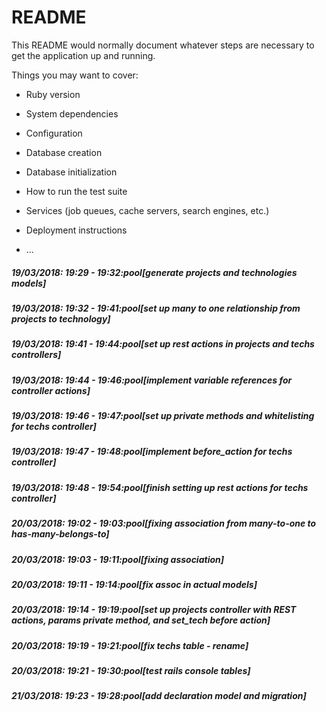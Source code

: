 # README

This README would normally document whatever steps are necessary to get the
application up and running.

Things you may want to cover:

* Ruby version

* System dependencies

* Configuration

* Database creation

* Database initialization

* How to run the test suite

* Services (job queues, cache servers, search engines, etc.)

* Deployment instructions

* ...

##### 19/03/2018: 19:29 - 19:32:pool[generate projects and technologies models]

##### 19/03/2018: 19:32 - 19:41:pool[set up many to one relationship from projects to technology]

##### 19/03/2018: 19:41 - 19:44:pool[set up rest actions in projects and techs controllers]

##### 19/03/2018: 19:44 - 19:46:pool[implement variable references for controller actions]

##### 19/03/2018: 19:46 - 19:47:pool[set up private methods and whitelisting for techs controller]

##### 19/03/2018: 19:47 - 19:48:pool[implement before_action for techs controller]

##### 19/03/2018: 19:48 - 19:54:pool[finish setting up rest actions for techs controller]

##### 20/03/2018: 19:02 - 19:03:pool[fixing association from many-to-one to has-many-belongs-to]

##### 20/03/2018: 19:03 - 19:11:pool[fixing association]

##### 20/03/2018: 19:11 - 19:14:pool[fix assoc in actual models]

##### 20/03/2018: 19:14 - 19:19:pool[set up projects controller with REST actions, params private method, and set_tech before action]

##### 20/03/2018: 19:19 - 19:21:pool[fix techs table - rename]

##### 20/03/2018: 19:21 - 19:30:pool[test rails console tables]

##### 21/03/2018: 19:23 - 19:28:pool[add declaration model and migration]
